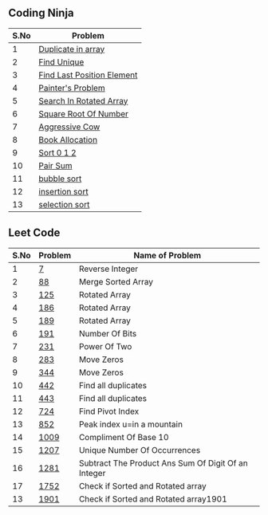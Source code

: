 ## Coding Ninja


| S.No | Problem |
| ---- | ---------------------------------------------------------------------------------------------------------------------------------------------- |
| 1 | [Duplicate in array](https://github.com/Namansingh03/DSA-with-cpp/blob/main/coding%20ninja%20question/Duplicate_in_array.cpp) |
| 2 | [Find Unique](https://github.com/Namansingh03/DSA-with-cpp/blob/main/coding%20ninja%20question/Find_Unique.cpp) |
| 3 | [Find Last Position Element](https://github.com/Namansingh03/DSA-with-cpp/blob/main/coding%20ninja%20question/First-Last-Position-Element.cpp) |
| 4 | [Painter's Problem](https://github.com/Namansingh03/DSA-with-cpp/blob/main/coding%20ninja%20question/Painter's_problem.cpp) |
| 5 | [Search In Rotated Array](https://github.com/Namansingh03/DSA-with-cpp/blob/main/coding%20ninja%20question/Search-In-Rotated-Sorted-Array.cpp) |
| 6 | [Square Root Of Number](https://github.com/Namansingh03/DSA-with-cpp/blob/main/coding%20ninja%20question/Search-In-Rotated-Sorted-Array.cpp) |
| 7 | [Aggressive Cow](https://github.com/Namansingh03/DSA-with-cpp/blob/main/coding%20ninja%20question/aggressive_cows.cpp) |
| 8 | [Book Allocation](https://github.com/Namansingh03/DSA-with-cpp/blob/main/coding%20ninja%20question/books_allocation.cpp) |
| 9 | [Sort 0 1 2](https://github.com/Namansingh03/DSA-with-cpp/blob/main/coding%20ninja%20question/sort-0-1-2.cpp) |
| 10 | [Pair Sum](https://github.com/Namansingh03/DSA-with-cpp/blob/main/coding%20ninja%20question/pair-sum.cpp) |
| 11 | [bubble sort](https://github.com/Namansingh03/DSA-with-cpp/blob/main/coding%20ninja%20question/bubble_sort.cpp) |
| 12 | [insertion sort](https://github.com/Namansingh03/DSA-with-cpp/blob/main/coding%20ninja%20question/insertion_sort.cpp) |
| 13 | [selection sort](https://github.com/Namansingh03/DSA-with-cpp/blob/main/coding%20ninja%20question/selection_sort.cpp) |


## Leet Code

| S.No | Problem                                                                                              | Name of Problem |
| ---- | ---------------------------------------------------------------------------------------------------- | --------------- |
| 1    | [7](https://github.com/Namansingh03/DSA-with-cpp/blob/main/leetcode%20question/leetcode-7.cpp)       | Reverse Integer |
| 2    | [88](https://github.com/Namansingh03/DSA-with-cpp/blob/main/leetcode%20question/leetcode-88.cpp)       | Merge Sorted Array |
| 3    | [125](https://github.com/Namansingh03/DSA-with-cpp/blob/main/leetcode%20question/leetcode-125.cpp)       | Rotated Array |
| 4    | [186](https://github.com/Namansingh03/DSA-with-cpp/blob/main/leetcode%20question/leetcode-186.cpp)       | Rotated Array |
| 5    | [189](https://github.com/Namansingh03/DSA-with-cpp/blob/main/leetcode%20question/leetcode-189.cpp)       | Rotated Array |
| 6    | [191](https://github.com/Namansingh03/DSA-with-cpp/blob/main/leetcode%20question/leetcode-191.cpp)       | Number Of Bits |
| 7    | [231](https://github.com/Namansingh03/DSA-with-cpp/blob/main/leetcode%20question/leetcode-231.cpp)       | Power Of Two |
| 8    | [283](https://github.com/Namansingh03/DSA-with-cpp/blob/main/leetcode%20question/leetcode-283.cpp)       | Move Zeros |
| 9    | [344](https://github.com/Namansingh03/DSA-with-cpp/blob/main/leetcode%20question/leetcode-344.cpp)       | Move Zeros |
| 10    | [442](https://github.com/Namansingh03/DSA-with-cpp/blob/main/leetcode%20question/leetcode-442.cpp)       | Find all duplicates |
| 11   | [443](https://github.com/Namansingh03/DSA-with-cpp/blob/main/leetcode%20question/leetcode-443.cpp)       | Find all duplicates |
| 12   | [724](https://github.com/Namansingh03/DSA-with-cpp/blob/main/leetcode%20question/leetcode-724.cpp)       | Find Pivot Index |
| 13   | [852](https://github.com/Namansingh03/DSA-with-cpp/blob/main/leetcode%20question/leetcode-852.cpp)       | Peak index u=in a mountain |
| 14    | [1009](https://github.com/Namansingh03/DSA-with-cpp/blob/main/leetcode%20question/leetcode-1009.cpp)       | Compliment Of Base 10 |
| 15    | [1207](https://github.com/Namansingh03/DSA-with-cpp/blob/main/leetcode%20question/leetcode-1207.cpp)       |  Unique Number Of Occurrences |
| 16    | [1281](https://github.com/Namansingh03/DSA-with-cpp/blob/main/leetcode%20question/leetcode-1281.cpp)       | Subtract The Product Ans Sum Of Digit Of an Integer |
| 17    | [1752](https://github.com/Namansingh03/DSA-with-cpp/blob/main/leetcode%20question/leetcode-1752.cpp)       | Check if Sorted and Rotated array |
| 13    | [1901](https://github.com/Namansingh03/DSA-with-cpp/blob/main/leetcode%20question/leetcode-1901.cpp)       | Check if Sorted and Rotated array1901

